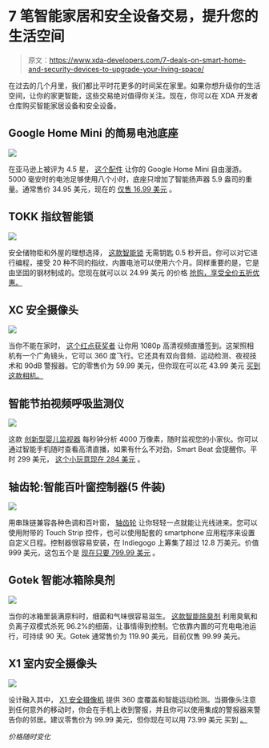 # 7 笔智能家居和安全设备交易，提升您的生活空间

> 原文：<https://www.xda-developers.com/7-deals-on-smart-home-and-security-devices-to-upgrade-your-living-space/>

在过去的几个月里，我们都比平时花更多的时间呆在家里。如果你想升级你的生活空间，让你的家更智能，这些交易绝对值得你关注。现在，你可以在 XDA 开发者仓库购买智能家居设备和安全设备。

## **Google Home Mini 的简易电池底座**

**![](img/d5effcf957c7b9985ba525b4531082df.png)**

在亚马逊上被评为 4.5 星， [这个配件](https://depot.xda-developers.com/sales/jot-battery-base-for-google-home-mini-carbon?utm_source=xda-developers.com&utm_medium=referral&utm_campaign=jot-battery-base-for-google-home-mini-carbon&utm_term=scsf-410203&utm_content=a0x1P000004sdL5QAI&scsonar=1) 让你的 Google Home Mini 自由漫游。5000 毫安时的电池足够使用八个小时，底座只增加了智能扬声器 5.9 盎司的重量。通常售价 34.95 美元，现在的 [仅售 16.99 美元](https://depot.xda-developers.com/sales/jot-battery-base-for-google-home-mini-carbon?utm_source=xda-developers.com&utm_medium=referral&utm_campaign=jot-battery-base-for-google-home-mini-carbon&utm_term=scsf-410203&utm_content=a0x1P000004sdL5QAI&scsonar=1) 。

## **TOKK 指纹智能锁**

**![](img/6844becefe0d511eb17ef22a2d7e835a.png)**

安全储物柜和外屋的理想选择， [这款智能锁](https://depot.xda-developers.com/sales/tokk-fingerprint-smart-lock?utm_source=xda-developers.com&utm_medium=referral&utm_campaign=tokk-fingerprint-smart-lock&utm_term=scsf-410268&utm_content=a0x1P000004sdL5QAI&scsonar=1) 无需钥匙 0.5 秒开启。你可以对它进行编程，接受 20 种不同的指纹，内置电池可以使用六个月。同样重要的是，它是由坚固的钢材制成的。您现在就可以以 24.99 美元 的价格 [抢购，享受全价五折优惠。](https://depot.xda-developers.com/sales/tokk-fingerprint-smart-lock?utm_source=xda-developers.com&utm_medium=referral&utm_campaign=tokk-fingerprint-smart-lock&utm_term=scsf-410268&utm_content=a0x1P000004sdL5QAI&scsonar=1)

## **XC 安全摄像头**

**![](img/8bafd9f7af983677674f5ca993170c16.png)**

当你不能在家时， [这个红点获奖者](https://depot.xda-developers.com/sales/xc-security-camera?utm_source=xda-developers.com&utm_medium=referral&utm_campaign=xc-security-camera&utm_term=scsf-410269&utm_content=a0x1P000004sdL5QAI&scsonar=1) 让你用 1080p 高清视频直播签到。这架照相机有一个广角镜头，它可以 360 度飞行。它还具有双向音频、运动检测、夜视技术和 90dB 警报器。它的零售价为 59.99 美元，但你现在可以花 43.99 美元 [买到这款相机。](https://depot.xda-developers.com/sales/xc-security-camera?utm_source=xda-developers.com&utm_medium=referral&utm_campaign=xc-security-camera&utm_term=scsf-410269&utm_content=a0x1P000004sdL5QAI&scsonar=1)

## **智能节拍视频呼吸监测仪**

**![](img/c5694eaaa9e46510962a9d665e992f8e.png)**

这款 [创新型婴儿监视器](https://depot.xda-developers.com/sales/smart-beat-video-breathing-monitor?utm_source=xda-developers.com&utm_medium=referral&utm_campaign=smart-beat-video-breathing-monitor&utm_term=scsf-410270&utm_content=a0x1P000004sdL5QAI&scsonar=1) 每秒钟分析 4000 万像素，随时监视您的小家伙。你可以通过智能手机随时查看高清直播，如果有什么不对劲，Smart Beat 会提醒你。平时 299 美元， [这个小玩意现在 284 美元](https://depot.xda-developers.com/sales/smart-beat-video-breathing-monitor?utm_source=xda-developers.com&utm_medium=referral&utm_campaign=smart-beat-video-breathing-monitor&utm_term=scsf-410270&utm_content=a0x1P000004sdL5QAI&scsonar=1) 。

## **轴齿轮:智能百叶窗控制器(5 件装)**

**![](img/eeca8a3e4d812ecce286a2de0873ee99.png)**

用串珠链兼容各种色调和百叶窗， [轴齿轮](https://depot.xda-developers.com/sales/five-pack?utm_source=xda-developers.com&utm_medium=referral&utm_campaign=five-pack&utm_term=scsf-410271&utm_content=a0x1P000004sdL5QAI&scsonar=1) 让你轻轻一点就能让光线进来。您可以使用附带的 Touch Strip 控件，也可以使用配套的 smartphone 应用程序来设置自定义日程。控制器很容易安装，在 Indiegogo 上筹集了超过 12.8 万美元。价值 999 美元，这包五个是 [现在只要 799.99 美元](https://depot.xda-developers.com/sales/five-pack?utm_source=xda-developers.com&utm_medium=referral&utm_campaign=five-pack&utm_term=scsf-410271&utm_content=a0x1P000004sdL5QAI&scsonar=1) 。

## **Gotek 智能冰箱除臭剂**

**![](img/c7beac6f022b7f9792b427db16687279.png)**

当你的冰箱里装满原料时，细菌和气味很容易滋生。 [这款智能除臭剂](https://depot.xda-developers.com/sales/smart-fridge-deodorizer?utm_source=xda-developers.com&utm_medium=referral&utm_campaign=smart-fridge-deodorizer&utm_term=scsf-410272&utm_content=a0x1P000004sdL5QAI&scsonar=1) 利用臭氧和负离子双模式杀死 96.2%的细菌，让事情得到控制。它依靠内置的可充电电池运行，可持续 90 天。Gotek 通常售价为 119.90 美元，目前仅售 99.99 美元。

## **X1 室内安全摄像头**

**![](img/cb7e6ef14e155e34a344ea56e2b3c8ce.png)**

设计融入其中， [X1 安全摄像机](https://depot.xda-developers.com/sales/x1-indoor-security-camera?utm_source=xda-developers.com&utm_medium=referral&utm_campaign=x1-indoor-security-camera&utm_term=scsf-410273&utm_content=a0x1P000004sdL5QAI&scsonar=1) 提供 360 度覆盖和智能运动检测。当摄像头注意到任何意外的移动时，你会在手机上收到警报，并且你可以使用集成的警报器来警告你的邻居。建议零售价为 99.99 美元，但你现在可以用 73.99 美元 买到 [。](https://depot.xda-developers.com/sales/x1-indoor-security-camera?utm_source=xda-developers.com&utm_medium=referral&utm_campaign=x1-indoor-security-camera&utm_term=scsf-410273&utm_content=a0x1P000004sdL5QAI&scsonar=1)

*价格随时变化*